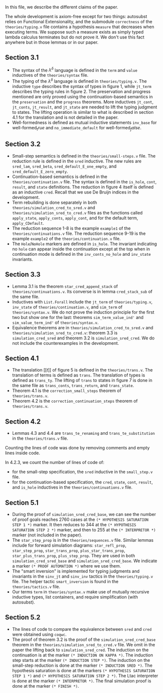 In this file, we describe the different claims of the paper.

The whole development is axiom-free except for two things: autosubst relies on Functional Extensionality, and the submodule `correctness` of the `theories/typing.v` file contains a hypothesis `measure` that decreases when executing terms. We suppose such a measure exists as simply typed lambda calculus terminates but do not prove it. We don't use this fact anywhere but in those lemmas or in our paper.

## Section 3.1

* The syntax of the $\lambda^\delta$ language is defined in the `term` and `value` inductives of the `theories/syntax` file.
* The typing of the $\lambda^\delta$ language is defined in `theories/typing.v`. The inductive `type` describes the syntax of types in figure 1, while `jt_term` describes the typing rules in figure 2. The preservation and progress mentioned are only proved using the continuation-based semantics in the `preservation` and the `progress` theorems. More inductives `jt_cont`, `jt_conts`, `jt_result`, and `jt_state` are needed to lift the typing judgment to states. The lifting operation is similar to what is described in section 4.1 for the translation and is not detailed in the paper.
* Well-formedness is defined as mutual inductive statements `inv_base` for $\text{well-formed}_true$ and `no_immediate_default` for $\text{well-formed}_false$.

## Section 3.2

* Small-step semantics is defined in the `theories/small-steps.v` file. The reduction rule is defined in the `sred` inductive. The new rules are `sred_lam`, `sred_beta`, `sred_default_E_one_empty`, and `sred_default_E_zero_empty`.
* Continuation-based semantics is defined in the `theories/continuation.v` file. The syntax is defined in the `is_hole`, `cont`, `result`, and `state` definitions. The reduction in figure 4 itself is defined as an inductive `cred`. Recall that we use De Bruijn indices in the development.
* Term rebuilding is done separately in both `theories/simulation_cred_to_sred.v` and `theories/simulation_sred_to_cred.v` files as the functions called `apply_state`, `apply_conts`, `apply_cont`, and for the default term, `apply_CDefault`.
* The reduction sequence 1-8 is the example `example1` of the `theories/continuations.v` file. The reduction sequence 9-19 is the example `example2` of the `theories/continuation.v` file.
* The `Hole`/`NoHole` markers are defined in `is_hole`. The invariant indicating no `hole` can appear inside the continuation except at the top when in continuation mode is defined in the `inv_conts_no_hole` and `inv_state` invariants.

## Section 3.3

* Lemma 3.1 is the theorem `star_cred_append_stack` of `theories/continuations.v`. Its converse is in lemma `cred_stack_sub` of the same file.
* Inductives with `List.Forall` include the `jt_term` of `theories/typing.v`, `inv_state` of `theories/continuation.v`, and `sim_term` of `theories/syntax.v`. We do not prove the induction principle for the first two but show one for the last: theorems `sim_term_value_ind'` and `sim_value_term_ind'` of `theories/syntax.v`.
* Equivalence theorems are in `theories/simulation_cred_to_sred.v` and `theories/simulation_sred_to_cred.v`: theorem 3.3 is `simulation_cred_sred` and theorem 3.2 is `simulation_sred_cred`. We do not include the counterexamples in the development.

## Section 4.1

* The translation $[[t]]$ of figure 5 is defined in the `theories/trans.v`. The translation of terms is defined as `trans`. The translation of types is defined as `trans_ty`. The lifting of `trans` to states in figure 7 is done in the same file as `trans_conts`, `trans_return`, and `trans_state`.
* Theorem 4.1 is the `correction_small_steps` theorem of `theories/trans.v`.
* Theorem 4.2 is the `correction_continuation_steps` theorem of `theories/trans.v`.

## Section 4.2

* Lemmas 4.3 and 4.4 are `trans_te_renaming` and `trans_te_substitution` in the `theories/trans.v` file.

Counting the lines of code was done by removing comments and empty lines inside code.

In 4.2.3, we count the number of lines of code of:
* for the small-step specification, the `sred` inductive in the `small_step.v` file.
* for the continuation-based specification, the `cred`, `state`, `cont`, `result`, and `is_hole` inductives in the `theories/continuations.v` file.

## Section 5.1

* During the proof of `simulation_sred_cred_base`, we can see the number of proof goals reaches 2760 cases at the `(* HYPOTHESIS SATURATION STEP 1 *)` marker. It then reduces to 344 at the `(* HYPOTHESIS SATURATION STEP 2 *)` marker, and then to 255 at the `(* INTERPRETOR *)` marker (not included in the paper).
* The `star_step_prop` is in the `theories/sequences.v` file. Similar lemmas include for forward simulation diagrams: `star_refl_prop`, `star_step_prop`, `star_trans_prop`, `plus_star_trans_prop`, `star_plus_trans_prop`, `plus_step_prop`. They are used in both `simulation_cred_sred_base` and `simulation_sred_cred_base`. We indicate a marker `(* PROOF AUTOMATION *)` where we use them.
* The "smart inversion" is implemented for typing judgments and invariants in the `sinv_jt` and `sinv_inv` tactics in the `theories/typing.v` file. The helper tactic `smart_inversion` is found in the `theories/tactics.v` file.
* Our terms `term` in `theories/syntax.v` make use of mutually recursive inductive types, list containers, and require simplification (with autosubst).

## Section 5.2

* The lines of code to compare the equivalence between `sred` and `cred` were obtained using `coqwc`.
* The proof of theorem 3.2 is the proof of the `simulation_sred_cred_base` theorem in the `theories/simulation_sred_to_cred.v` file. We omit in the paper the lifting back to `simulation_sred_cred`. The induction on the continuation is at the marker `(* INDUCTION ON KAPPA *)`. The induction step starts at the marker `(* INDUCTION STEP *)`. The induction on the small-step reduction is done at the marker `(* INDUCTION SRED *)`. The hypothesis saturation is done at the markers `(* HYPOTHESIS SATURATION STEP 1 *)` and `(* HYPOTHESIS SATURATION STEP 2 *)`. The Ltac interpreter is done at the marker `(* INTERPRETOR *)`. The final simulation proof is done at the marker `(* FINISH *)`.
